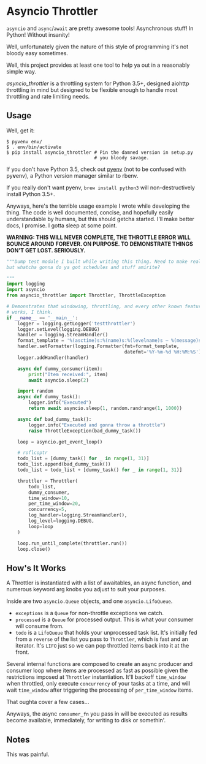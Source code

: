 # Asyncio Throttler

`asyncio` and `async`/`await` are pretty awesome tools! Asynchronous stuff!
In Python! Without insanity!

Well, unfortunately given the nature of this style of programming it's not
bloody easy sometimes.

Well, this project provides at least one tool to help ya out in a reasonably
simple way.

*asyncio_throttler* is a throttling system for Python 3.5+, designed aiohttp
throttling in mind but designed to be flexible enough to handle most throttling
and rate limiting needs.

## Usage

Well, get it:

```
$ pyvenv env/
$ . env/bin/activate
$ pip install asyncio_throttler # Pin the damned version in setup.py
                                # you bloody savage.
```

If you don't have Python 3.5, check out [pyenv](https://github.com/yyuu/pyenv)
(not to be confused with py**v**env), a Python version manager similar to rbenv.

If you really don't want pyenv, `brew install python3` will non-destructively
install Python 3.5+.

Anyways, here's the terrible usage example I wrote while developing the thing.
The code is well documented, concise, and hopefully easily understandable by
humans, but this should getcha started. I'll make better docs, I promise. I
gotta sleep at some point.

**WARNING: THIS WILL NEVER COMPLETE, THE THROTTLE ERROR WILL BOUNCE AROUND
FOREVER. ON PURPOSE. TO DEMONSTRATE THINGS DON'T GET LOST. SERIOUSLY.**

```python
"""Dump test module I built while writing this thing. Need to make real tests,
but whatcha gonna do ya got schedules and stuff amirite?

"""
import logging
import asyncio
from asyncio_throttler import Throttler, ThrottleException

# Demonstrates that windowing, throttling, and every other known feature
# works, I think.
if __name__ == '__main__':
    logger = logging.getLogger('testthrottler')
    logger.setLevel(logging.DEBUG)
    handler = logging.StreamHandler()
    format_template = '%(asctime)s:%(name)s:%(levelname)s – %(message)s'
    handler.setFormatter(logging.Formatter(fmt=format_template,
                                           datefmt='%Y-%m-%d %H:%M:%S'))
    logger.addHandler(handler)

    async def dummy_consumer(item):
        print("Item received:", item)
        await asyncio.sleep(2)

    import random
    async def dummy_task():
        logger.info("Executed")
        return await asyncio.sleep(1, random.randrange(1, 1000))

    async def bad_dummy_task():
        logger.info("Executed and gonna throw a throttle")
        raise ThrottleException(bad_dummy_task())

    loop = asyncio.get_event_loop()

    # roflcoptr
    todo_list = [dummy_task() for _ in range(1, 31)]
    todo_list.append(bad_dummy_task())
    todo_list = todo_list + [dummy_task() for _ in range(1, 31)]

    throttler = Throttler(
        todo_list,
        dummy_consumer,
        time_window=10,
        per_time_window=20,
        concurrency=5,
        log_handler=logging.StreamHandler(),
        log_level=logging.DEBUG,
        loop=loop
    )

    loop.run_until_complete(throttler.run())
    loop.close()
```

## How's It Works

A Throttler is instantiated with a list of awaitables, an async function, and
numerous keyword arg knobs you adjust to suit your purposes.

Inside are two `asyncio.Queue` objects, and one `asyncio.LifoQueue`.

* `exceptions` is a `Queue` for non-throttle exceptions we catch.
* `processed` is a `Queue` for processed output. This is what your consumer
  will consume from.
* `todo` is a `LifoQueue` that holds your unprocessed task list. It's initially
  fed from a `reverse` of the list you pass to `Throttler`, which is fast and
  an iterator. It's `LIFO` just so we can pop throttled items back into it at
  the front.

Several internal functions are composed to create an async producer and
consumer loop where items are processed as fast as possible given the
restrictions imposed at `Throttler` instantiation. It'll backoff `time_window`
when throttled, only execute `concurrency` of your tasks at a time, and will
wait `time_window` after triggering the processing of `per_time_window` items.

That oughta cover a few cases...

Anyways, the async `consumer_fn` you pass in will be executed as results become
available, immediately, for writing to disk or somethin'.


## Notes

This was painful.
